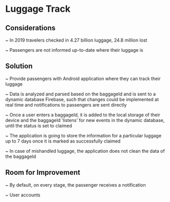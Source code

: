 # Luggage Track

## Considerations

~ In 2019 travelers checked in 4.27 billion luggage, 24.8 million lost

~ Passengers are not informed up-to-date where their luggage is

## Solution

~ Provide passengers with Android application where they can track
their luggage

~ Data is analyzed and parsed based on the baggageId and is sent to a
dynamic database Firebase, such that changes could be implemented
at real time and notifications to passengers are sent directly

~ Once a user enters a baggageId, it is added to the local storage of
their device and the baggageId ’listens’ for new events in the dynamic
database, until the status is set to claimed

~ The application is going to store the information for a particular
luggage up to 7 days once it is marked as successfully claimed

~ In case of mishandled luggage, the application does not clean the data of the baggageId

## Room for Improvement

~ By default, on every stage, the passenger receives a notification

~ User accounts
